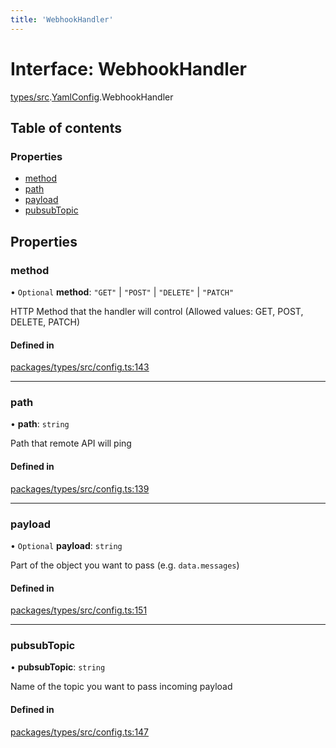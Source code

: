 ```yaml
---
title: 'WebhookHandler'
---
```


# Interface: WebhookHandler

[types/src](../modules/types_src).[YamlConfig](../modules/types_src.YamlConfig).WebhookHandler

## Table of contents

### Properties

- [method](types_src.YamlConfig.WebhookHandler#method)
- [path](types_src.YamlConfig.WebhookHandler#path)
- [payload](types_src.YamlConfig.WebhookHandler#payload)
- [pubsubTopic](types_src.YamlConfig.WebhookHandler#pubsubtopic)

## Properties

### method

• `Optional` **method**: ``"GET"`` \| ``"POST"`` \| ``"DELETE"`` \| ``"PATCH"``

HTTP Method that the handler will control (Allowed values: GET, POST, DELETE, PATCH)

#### Defined in

[packages/types/src/config.ts:143](https://github.com/Urigo/graphql-mesh/blob/master/packages/types/src/config.ts#L143)

___

### path

• **path**: `string`

Path that remote API will ping

#### Defined in

[packages/types/src/config.ts:139](https://github.com/Urigo/graphql-mesh/blob/master/packages/types/src/config.ts#L139)

___

### payload

• `Optional` **payload**: `string`

Part of the object you want to pass (e.g. `data.messages`)

#### Defined in

[packages/types/src/config.ts:151](https://github.com/Urigo/graphql-mesh/blob/master/packages/types/src/config.ts#L151)

___

### pubsubTopic

• **pubsubTopic**: `string`

Name of the topic you want to pass incoming payload

#### Defined in

[packages/types/src/config.ts:147](https://github.com/Urigo/graphql-mesh/blob/master/packages/types/src/config.ts#L147)
